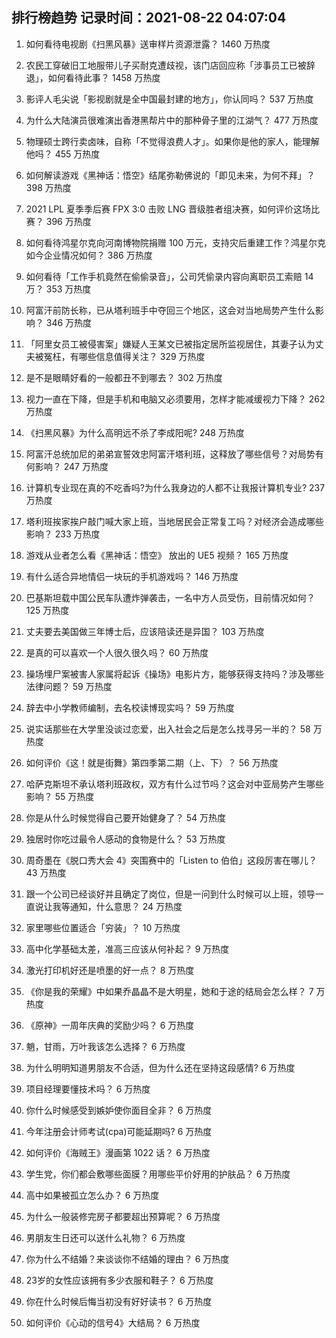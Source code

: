 
## 排行榜趋势 记录时间：2021-08-22 04:07:04
  
  1. 如何看待电视剧《扫黑风暴》送审样片资源泄露？ 1460 万热度
    
  2. 农民工穿破旧工地服带儿子买耐克遭歧视，该门店回应称「涉事员工已被辞退」，如何看待此事？ 1458 万热度
    
  3. 影评人毛尖说「影视剧就是全中国最封建的地方」，你认同吗？ 537 万热度
    
  4. 为什么大陆演员很难演出香港黑帮片中的那种骨子里的江湖气？ 477 万热度
    
  5. 物理硕士跨行卖卤味，自称「不觉得浪费人才」。如果你是他的家人，能理解他吗？ 455 万热度
    
  6. 如何解读游戏《黑神话：悟空》结尾弥勒佛说的「即见未来，为何不拜」？ 398 万热度
    
  7. 2021 LPL 夏季季后赛 FPX 3:0 击败 LNG 晋级胜者组决赛，如何评价这场比赛？ 396 万热度
    
  8. 如何看待鸿星尔克向河南博物院捐赠 100 万元，支持灾后重建工作？鸿星尔克如今企业情况如何？ 386 万热度
    
  9. 如何看待「工作手机竟然在偷偷录音」，公司凭偷录内容向离职员工索赔 14 万？ 353 万热度
    
  10. 阿富汗前防长称，已从塔利班手中夺回三个地区，这会对当地局势产生什么影响？ 346 万热度
    
  11. 「阿里女员工被侵害案」嫌疑人王某文已被指定居所监视居住，其妻子认为丈夫被冤枉，有哪些信息值得关注？ 329 万热度
    
  12. 是不是眼睛好看的一般都丑不到哪去？ 302 万热度
    
  13. 视力一直在下降，但是手机和电脑又必须要用，怎样才能减缓视力下降？ 262 万热度
    
  14. 《扫黑风暴》为什么高明远不杀了李成阳呢? 248 万热度
    
  15. 阿富汗总统加尼的弟弟宣誓效忠阿富汗塔利班，这释放了哪些信号？对局势有何影响？ 247 万热度
    
  16. 计算机专业现在真的不吃香吗?为什么我身边的人都不让我报计算机专业? 237 万热度
    
  17. 塔利班挨家挨户敲门喊大家上班，当地居民会正常复工吗？对经济会造成哪些影响？ 233 万热度
    
  18. 游戏从业者怎么看《黑神话：悟空》 放出的 UE5 视频？ 165 万热度
    
  19. 有什么适合异地情侣一块玩的手机游戏吗？ 146 万热度
    
  20. 巴基斯坦载中国公民车队遭炸弹袭击，一名中方人员受伤，目前情况如何？ 125 万热度
    
  21. 丈夫要去美国做三年博士后，应该陪读还是异国？ 103 万热度
    
  22. 是真的可以喜欢一个人很久很久吗？ 60 万热度
    
  23. 操场埋尸案被害人家属将起诉《操场》电影片方，能够获得支持吗？涉及哪些法律问题？ 59 万热度
    
  24. 辞去中小学教师编制，去名校读博现实吗？ 59 万热度
    
  25. 说实话那些在大学里没谈过恋爱，出入社会之后是怎么找寻另一半的？ 58 万热度
    
  26. 如何评价《这！就是街舞》第四季第二期（上、下）？ 56 万热度
    
  27. 哈萨克斯坦不承认塔利班政权，双方有什么过节吗？这会对中亚局势产生哪些影响？ 55 万热度
    
  28. 你是从什么时候觉得自己要开始健身了？ 54 万热度
    
  29. 独居时你吃过最令人感动的食物是什么？ 53 万热度
    
  30. 周奇墨在《脱口秀大会 4》突围赛中的「Listen to 伯伯」这段厉害在哪儿？ 43 万热度
    
  31. 跟一个公司已经谈好并且确定了岗位，但是一问到什么时候可以上班，领导一直说让我等通知，什么意思？ 24 万热度
    
  32. 家里哪些位置适合「穷装」？ 10 万热度
    
  33. 高中化学基础太差，准高三应该从何补起？ 9 万热度
    
  34. 激光打印机好还是喷墨的好一点？ 8 万热度
    
  35. 《你是我的荣耀》中如果乔晶晶不是大明星，她和于途的结局会怎么样？ 7 万热度
    
  36. 《原神》一周年庆典的奖励少吗？ 6 万热度
    
  37. 魈，甘雨，万叶我该怎么选择？ 6 万热度
    
  38. 为什么明明知道男朋友不合适，但为什么还在坚持这段感情? 6 万热度
    
  39. 项目经理要懂技术吗？ 6 万热度
    
  40. 你什么时候感受到嫉妒使你面目全非？ 6 万热度
    
  41. 今年注册会计师考试(cpa)可能延期吗? 6 万热度
    
  42. 如何评价《海贼王》漫画第 1022 话？ 6 万热度
    
  43. 学生党，你们都会敷哪些面膜？用哪些平价好用的护肤品？ 6 万热度
    
  44. 高中如果被孤立怎么办？ 6 万热度
    
  45. 为什么一般装修完房子都要超出预算呢？ 6 万热度
    
  46. 男朋友生日还可以送什么礼物？ 6 万热度
    
  47. 你为什么不结婚？来谈谈你不结婚的理由？ 6 万热度
    
  48. 23岁的女性应该拥有多少衣服和鞋子？ 6 万热度
    
  49. 你在什么时候后悔当初没有好好读书？ 6 万热度
    
  50. 如何评价《心动的信号4》大结局？ 6 万热度
    
